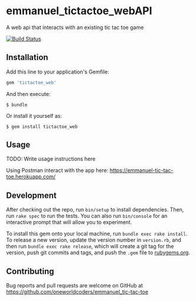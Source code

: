 # emmanuel_tictactoe_webAPI
A web api that interacts with an existing tic tac toe game

[![Build Status](https://travis-ci.org/oneworldcoders/emmanuel_tictactoe_webAPI.svg?branch=master)](https://travis-ci.org/oneworldcoders/emmanuel_tictactoe_webAPI)

## Installation

Add this line to your application's Gemfile:

```ruby
gem 'tictactoe_web'
```

And then execute:

    $ bundle

Or install it yourself as:

    $ gem install tictactoe_web

## Usage

TODO: Write usage instructions here

Using Postman interact with the app here: https://emmanuel-tic-tac-toe.herokuapp.com/


## Development

After checking out the repo, run `bin/setup` to install dependencies. Then, run `rake spec` to run the tests. You can also run `bin/console` for an interactive prompt that will allow you to experiment.

To install this gem onto your local machine, run `bundle exec rake install`. To release a new version, update the version number in `version.rb`, and then run `bundle exec rake release`, which will create a git tag for the version, push git commits and tags, and push the `.gem` file to [rubygems.org](https://rubygems.org).

## Contributing

Bug reports and pull requests are welcome on GitHub at https://github.com/oneworldcoders/emmanuel_tic-tac-toe

